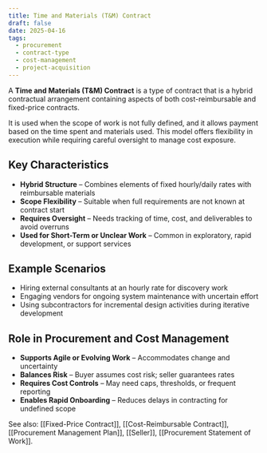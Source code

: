 ```yaml
---
title: Time and Materials (T&M) Contract
draft: false
date: 2025-04-16
tags:
  - procurement
  - contract-type
  - cost-management
  - project-acquisition
---
```


A **Time and Materials (T&M) Contract** is a type of contract that is a hybrid contractual arrangement containing aspects of both cost-reimbursable and fixed-price contracts.

It is used when the scope of work is not fully defined, and it allows payment based on the time spent and materials used. This model offers flexibility in execution while requiring careful oversight to manage cost exposure.

## Key Characteristics

- **Hybrid Structure** – Combines elements of fixed hourly/daily rates with reimbursable materials  
- **Scope Flexibility** – Suitable when full requirements are not known at contract start  
- **Requires Oversight** – Needs tracking of time, cost, and deliverables to avoid overruns  
- **Used for Short-Term or Unclear Work** – Common in exploratory, rapid development, or support services  

## Example Scenarios

- Hiring external consultants at an hourly rate for discovery work  
- Engaging vendors for ongoing system maintenance with uncertain effort  
- Using subcontractors for incremental design activities during iterative development  

## Role in Procurement and Cost Management

- **Supports Agile or Evolving Work** – Accommodates change and uncertainty  
- **Balances Risk** – Buyer assumes cost risk; seller guarantees rates  
- **Requires Cost Controls** – May need caps, thresholds, or frequent reporting  
- **Enables Rapid Onboarding** – Reduces delays in contracting for undefined scope  

See also: [[Fixed-Price Contract]], [[Cost-Reimbursable Contract]], [[Procurement Management Plan]], [[Seller]], [[Procurement Statement of Work]].

